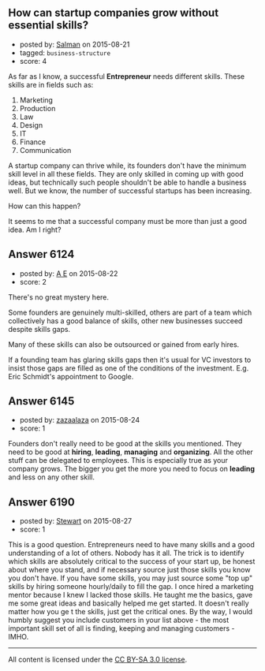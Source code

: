 ## How can startup companies grow without essential skills?

- posted by: [Salman](https://stackexchange.com/users/2211885/salman) on 2015-08-21
- tagged: `business-structure`
- score: 4

<p>As far as I know, a successful <strong>Entrepreneur</strong> needs different skills. 
These skills are in fields such as:</p>

<ol>
<li>Marketing </li>
<li>Production </li>
<li>Law </li>
<li>Design </li>
<li>IT </li>
<li>Finance  </li>
<li>Communication</li>
</ol>

<p>A startup company can thrive while, its founders don't have the minimum skill level in all these fields. They are only skilled in coming up with good ideas, but technically such people shouldn't be able to handle a business well. But we know, the number of successful startups has been increasing.</p>

<p>How can this happen?</p>

<p>It seems to me that a successful company must be more than just a good idea. Am I right?</p>



## Answer 6124

- posted by: [A E](https://stackexchange.com/users/5191744/a-e) on 2015-08-22
- score: 2

<p>There's no great mystery here.</p>

<p>Some founders are genuinely multi-skilled, others are part of a team which collectively has a good balance of skills, other new businesses succeed despite skills gaps.</p>

<p>Many of these skills can also be outsourced or gained from early hires.</p>

<p>If a founding team has glaring skills gaps then it's usual for VC investors to insist those gaps are filled as one of the conditions of the investment. E.g. Eric Schmidt's appointment to Google.</p>



## Answer 6145

- posted by: [zazaalaza](https://stackexchange.com/users/4672194/zazaalaza) on 2015-08-24
- score: 1

<p>Founders don't really need to be good at the skills you mentioned. They need to be good at <strong>hiring</strong>, <strong>leading</strong>, <strong>managing</strong> and <strong>organizing</strong>. All the other stuff can be delegated to employees. This is especially true as your company grows. The bigger you get the more you need to focus on <strong>leading</strong> and less on any other skill.</p>



## Answer 6190

- posted by: [Stewart](https://stackexchange.com/users/4040165/stewart) on 2015-08-27
- score: 1

<p>This is a good question. Entrepreneurs need to have many skills and a good understanding of a lot of others. Nobody has it all. The trick is to identify which skills are absolutely critical to the success of your start up, be honest about where you stand, and if necessary source just those skills you know you don't have. If you have some skills, you may just source some "top up" skills by hiring someone hourly/daily to fill the gap. I once hired a marketing mentor because I knew I lacked those skills. He taught me the basics, gave me some great ideas and basically helped me get started. It doesn't really matter how you ge t the skills, just get the critical ones. By the way, I would humbly suggest you include customers in your list above - the most important skill set of all is finding, keeping and managing customers - IMHO. </p>




---

All content is licensed under the [CC BY-SA 3.0 license](https://creativecommons.org/licenses/by-sa/3.0/).
